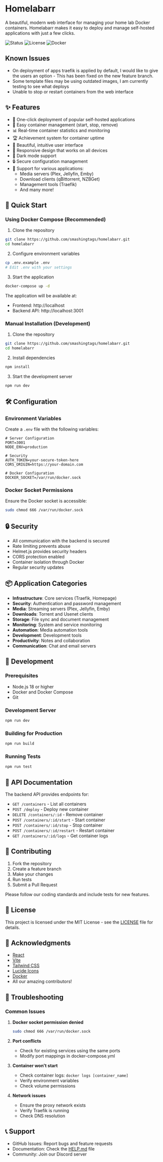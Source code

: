 # Homelabarr

A beautiful, modern web interface for managing your home lab Docker containers. Homelabarr makes it easy to deploy and manage self-hosted applications with just a few clicks.

![Status](https://img.shields.io/badge/Status-Production%20Ready-green)
![License](https://img.shields.io/badge/License-MIT-blue)
![Docker](https://img.shields.io/badge/Docker-Ready-blue)
## Known Issues
- On deployment of apps traefik is applied by default, I would like to give the users an option - This has been fixed on the new feature branch.
- Some template files may be using outdated images, I am currently testing to see what deploys
- Unable to stop or restart containers from the web interface
## ✨ Features

- 🎯 One-click deployment of popular self-hosted applications
- 🔄 Easy container management (start, stop, remove)
- 📊 Real-time container statistics and monitoring
- 🏆 Achievement system for container uptime
- 🎨 Beautiful, intuitive user interface
- 📱 Responsive design that works on all devices
- 🌙 Dark mode support
- 🔒 Secure configuration management
- 🚀 Support for various applications:
  - Media servers (Plex, Jellyfin, Emby)
  - Download clients (qBittorrent, NZBGet)
  - Management tools (Traefik)
  - And many more!

## 🚀 Quick Start

### Using Docker Compose (Recommended)

1. Clone the repository
```bash
git clone https://github.com/smashingtags/homelabarr.git
cd homelabarr
```

2. Configure environment variables
```bash
cp .env.example .env
# Edit .env with your settings
```

3. Start the application
```bash
docker-compose up -d
```

The application will be available at:
- Frontend: http://localhost
- Backend API: http://localhost:3001

### Manual Installation (Development)

1. Clone the repository
```bash
git clone https://github.com/smashingtags/homelabarr.git
cd homelabarr
```

2. Install dependencies
```bash
npm install
```

3. Start the development server
```bash
npm run dev
```

## 🛠️ Configuration

### Environment Variables

Create a `.env` file with the following variables:

```env
# Server Configuration
PORT=3001
NODE_ENV=production

# Security
AUTH_TOKEN=your-secure-token-here
CORS_ORIGIN=https://your-domain.com

# Docker Configuration
DOCKER_SOCKET=/var/run/docker.sock
```

### Docker Socket Permissions

Ensure the Docker socket is accessible:
```bash
sudo chmod 666 /var/run/docker.sock
```

## 🔒 Security

- All communication with the backend is secured
- Rate limiting prevents abuse
- Helmet.js provides security headers
- CORS protection enabled
- Container isolation through Docker
- Regular security updates

## 📦 Application Categories

- **Infrastructure**: Core services (Traefik, Homepage)
- **Security**: Authentication and password management
- **Media**: Streaming servers (Plex, Jellyfin, Emby)
- **Downloads**: Torrent and Usenet clients
- **Storage**: File sync and document management
- **Monitoring**: System and service monitoring
- **Automation**: Media automation tools
- **Development**: Development tools
- **Productivity**: Notes and collaboration
- **Communication**: Chat and email servers

## 🔧 Development

### Prerequisites
- Node.js 18 or higher
- Docker and Docker Compose
- Git

### Development Server
```bash
npm run dev
```

### Building for Production
```bash
npm run build
```

### Running Tests
```bash
npm run test
```

## 📝 API Documentation

The backend API provides endpoints for:

- `GET /containers` - List all containers
- `POST /deploy` - Deploy new container
- `DELETE /containers/:id` - Remove container
- `POST /containers/:id/start` - Start container
- `POST /containers/:id/stop` - Stop container
- `POST /containers/:id/restart` - Restart container
- `GET /containers/:id/logs` - Get container logs

## 🤝 Contributing

1. Fork the repository
2. Create a feature branch
3. Make your changes
4. Run tests
5. Submit a Pull Request

Please follow our coding standards and include tests for new features.

## 📄 License

This project is licensed under the MIT License - see the [LICENSE](LICENSE) file for details.

## 🙏 Acknowledgments

- [React](https://reactjs.org/)
- [Vite](https://vitejs.dev/)
- [Tailwind CSS](https://tailwindcss.com/)
- [Lucide Icons](https://lucide.dev/)
- [Docker](https://www.docker.com/)
- All our amazing contributors!

## 🐛 Troubleshooting

### Common Issues

1. **Docker socket permission denied**
   ```bash
   sudo chmod 666 /var/run/docker.sock
   ```

2. **Port conflicts**
   - Check for existing services using the same ports
   - Modify port mappings in docker-compose.yml

3. **Container won't start**
   - Check container logs: `docker logs [container_name]`
   - Verify environment variables
   - Check volume permissions

4. **Network issues**
   - Ensure the proxy network exists
   - Verify Traefik is running
   - Check DNS resolution

## 📞 Support

- GitHub Issues: Report bugs and feature requests
- Documentation: Check the [HELP.md](HELP.md) file
- Community: Join our Discord server
